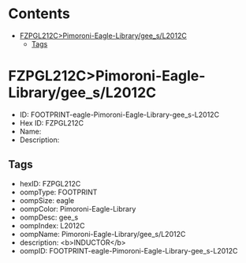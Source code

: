 



Contents
========

* [FZPGL212C>Pimoroni-Eagle-Library/gee_s/L2012C](#fzpgl212cpimoroni-eagle-librarygee_sl2012c)
	* [Tags](#tags)

# FZPGL212C>Pimoroni-Eagle-Library/gee_s/L2012C

- ID: FOOTPRINT-eagle-Pimoroni-Eagle-Library-gee_s-L2012C
- Hex ID: FZPGL212C
- Name: 
- Description: 

## Tags

- hexID: FZPGL212C
- oompType: FOOTPRINT
- oompSize: eagle
- oompColor: Pimoroni-Eagle-Library
- oompDesc: gee_s
- oompIndex: L2012C
- oompName: Pimoroni-Eagle-Library/gee_s/L2012C
- description: &lt;b&gt;INDUCTOR&lt;/b&gt;
- oompID: FOOTPRINT-eagle-Pimoroni-Eagle-Library-gee_s-L2012C
